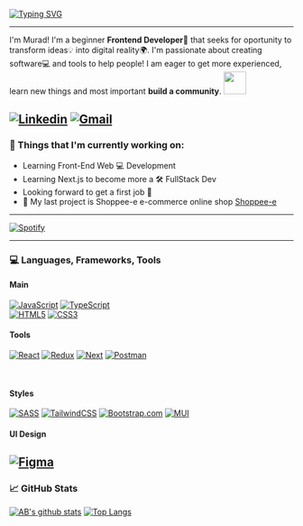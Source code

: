 [![Typing SVG](https://readme-typing-svg.demolab.com/?pause=500&lines=Hi+there!;Welcome+to+my+github+page+%F0%9F%91%8B%F0%9F%8F%BB)](https://git.io/typing-svg)

---
I'm Murad! I'm a beginner **Frontend Developer**:seedling: that seeks for oportunity to transform ideas:bulb: into digital reality:earth_africa:. I'm passionate about creating software:computer: and tools to help people! I am eager to get more experienced, learn new things and most important **build a community**.
<img src="https://media.giphy.com/media/LnQjpWaON8nhr21vNW/giphy.gif" width="40">
<br>

[![Linkedin](https://img.shields.io/badge/-MuradKos-blue?style=flat&logo=Linkedin&logoColor=white)](https://www.linkedin.com/in/murad-kos/)
[![Gmail](https://img.shields.io/badge/-mmurad.kos-c14438?style=flat&logo=Gmail&logoColor=white)](mailto:mmurad.kos@gmail.com)
---

### 💼 Things that I'm currently working on:

- Learning Front-End Web :computer: Development
- Learning Next.js to become more a :hammer_and_wrench: FullStack Dev
- Looking forward to get a first job :crossed_fingers:
- 🔭 My last project is Shoppee-e e-commerce online shop [Shoppee-e](https://shoppee-e-wnsg.vercel.app/)

---

[![Spotify](https://novatorem.vercel.app/api/spotify?background_color=0d1117&border_color=ffffff)](https://open.spotify.com/user/216dugnajuurbi2rnxkaahz3q)

---
### 💻 Languages, Frameworks, Tools

#### Main

[![JavaScript][JavaScript]][JavaScript-url]
[![TypeScript][TypeScript]][TypeScript-url]
<br>
[![HTML5][HTML]][HTML-url] [![CSS3][CSS]][CSS-url]
<br>

#### Tools

[![React][React.js]][React-url]
[![Redux][Redux]][Redux-url]
[![Next][Next.js]][Next-url]
[![Postman][Postman]][Postman-url]

<br>

#### Styles

[![SASS][SASS]][SASS-url]
[![TailwindCSS][TailwindCSS]][TailwindCSS-url]
[![Bootstrap.com][Bootstrap.com]][Bootstrap-url]
[![MUI][MUI]][MUI-url]

#### UI Design

[![Figma][Figma]][Figma-url]
---

### 📈 GitHub Stats 

[![AB's github stats](https://github-readme-stats.vercel.app/api?username=Murad-Git&count_private=true&show_icons=true&theme=algolia)](https://github.com/anuraghazra/github-readme-stats)
[![Top Langs](https://github-readme-stats.vercel.app/api/top-langs/?username=Murad-Git&layout=compact&langs_count=10&theme=algolia)](https://github.com/anuraghazra/github-readme-stats)

<!---
Murad-Git/Murad-Git is a ✨ special ✨ repository because its `README.md` (this file) appears on your GitHub profile.
You can click the Preview link to take a look at your changes.
--->

<!-- MARKDOWN LINKS & IMAGES -->
[JavaScript]: https://img.shields.io/badge/javascript-%23323330.svg?style=for-the-badge&logo=javascript&logoColor=%23F7DF1E
[JavaScript-url]: https://developer.mozilla.org/en-US/docs/Web/JavaScript
[TypeScript]: https://img.shields.io/badge/typescript-%23007ACC.svg?style=for-the-badge&logo=typescript&logoColor=white
[TypeScript-url]: https://www.typescriptlang.org
[HTML]: https://img.shields.io/badge/html5-%23E34F26.svg?style=for-the-badge&logo=html5&logoColor=white
[HTML-url]: https://developer.mozilla.org/en-US/docs/Web/HTML
[CSS]: https://img.shields.io/badge/css3-%231572B6.svg?style=for-the-badge&logo=css3&logoColor=white
[CSS-url]: https://developer.mozilla.org/en-US/docs/Web/CSS
[Wordpress]: https://img.shields.io/badge/WordPress-%23117AC9.svg?style=for-the-badge&logo=WordPress&logoColor=white
[Wordpress-url]: https://wordpress.org
[Next.js]: https://img.shields.io/badge/next.js-000000?style=for-the-badge&logo=nextdotjs&logoColor=white
[Redux]: https://img.shields.io/badge/redux-%23593d88.svg?style=for-the-badge&logo=redux&logoColor=white
[Redux-url]: https://redux.js.org
[Next-url]: https://nextjs.org/
[React.js]: https://img.shields.io/badge/React-20232A?style=for-the-badge&logo=react&logoColor=61DAFB
[React-url]: https://reactjs.org/
[MUI]: https://img.shields.io/badge/MUI-%230081CB.svg?style=for-the-badge&logo=mui&logoColor=white
[MUI-url]: https://mui.com
[SASS]: https://img.shields.io/badge/SASS-hotpink.svg?style=for-the-badge&logo=SASS&logoColor=white
[SASS-url]: https://sass-lang.com
[Bootstrap.com]: https://img.shields.io/badge/Bootstrap-563D7C?style=for-the-badge&logo=bootstrap&logoColor=white
[Bootstrap-url]: https://getbootstrap.com
[TailwindCSS]: https://img.shields.io/badge/tailwindcss-11a1f5.svg?style=for-the-badge&logo=tailwind-css&logoColor=white
[TailwindCSS-url]: https://tailwindcss.com
[Prisma]: https://img.shields.io/badge/Prisma-f5f5f5?style=for-the-badge&logo=Prisma&logoColor=black
[Prisma-url]: https://www.prisma.io
[MongoDB]: https://img.shields.io/badge/MongoDB-%234ea94b.svg?style=for-the-badge&logo=mongodb&logoColor=white
[MongoDB-url]: https://www.mongodb.com
[Canva]: https://img.shields.io/badge/Canva-%2300C4CC.svg?style=for-the-badge&logo=Canva&logoColor=white
[Canva-url]: https://www.canva.com
[Figma]: https://img.shields.io/badge/figma-%23F24E1E.svg?style=for-the-badge&logo=figma&logoColor=white
[Figma-url]: https://www.figma.com
[Adobe Photoshop]: https://img.shields.io/badge/adobe%20photoshop-%2331A8FF.svg?style=for-the-badge&logo=adobe%20photoshop&logoColor=white
[Adobe Photoshop-url]: https://www.adobe.com/pl/products/photoshop/landpa.html
[Adobe Illustrator]: https://img.shields.io/badge/adobe%20illustrator-%23FF9A00.svg?style=for-the-badge&logo=adobe%20illustrator&logoColor=white
[Adobe Illustrator-url]: https://www.adobe.com/pl/products/illustrator.html
[Adobe Premiere Pro]: https://img.shields.io/badge/Adobe%20Premiere%20Pro-9999FF.svg?style=for-the-badge&logo=Adobe%20Premiere%20Pro&logoColor=white
[Adobe Premiere Pro-url]: https://www.adobe.com/pl/products/premiere.html
[Postman]: https://img.shields.io/static/v1?style=for-the-badge&message=Postman&color=FF6C37&logo=Postman&logoColor=FFFFFF&label=
[Postman-url]: https://www.postman.com/
